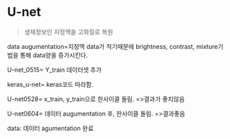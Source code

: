 # U-net
> 생체정보인 지정맥을 고화질로 복원

data augumentation=지정맥 data가 적기때문에 brightness, contrast, mixture기법을 통해 data양을 증가시킨다.

U-net_0515= Y_train 데이터셋 추가

keras_u-net= keras코드 따라함.

U-net0528= x_train, y_train으로 한사이클 돌림. =>결과가 좋지않음

U-net0604= 데이터 augumentation 후, 한사이클 돌림. =>결과좋음

data: 데이터 agumentation 완료
